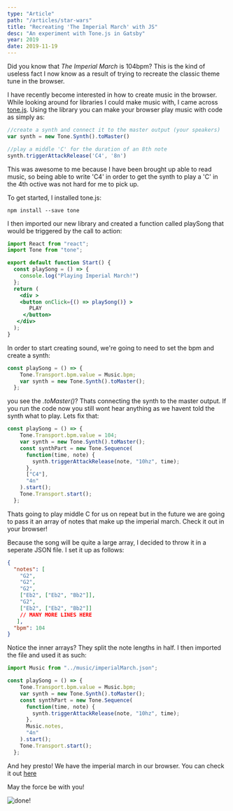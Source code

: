 ```yaml
---
type: "Article"
path: "/articles/star-wars"
title: "Recreating 'The Imperial March' with JS"
desc: "An experiment with Tone.js in Gatsby"
year: 2019
date: 2019-11-19
---
```




Did you know that *The Imperial March* is 104bpm? This is the kind of useless fact I now know as a result of trying to recreate the classic theme tune in the browser.

I have recently become interested in how to create music in the browser. While looking around for libraries I could make music with, I came across [tone.js](https://tonejs.github.io/). Using the library you can make your browser play music with code as simply as:

```js
//create a synth and connect it to the master output (your speakers)
var synth = new Tone.Synth().toMaster()

//play a middle 'C' for the duration of an 8th note
synth.triggerAttackRelease('C4', '8n')
```

This was awesome to me because I have been brought up able to read music, so being able to write 'C4' in order to get the synth to play a 'C' in the 4th octive was not hard for me to pick up.

To get started, I installed tone.js:

```
npm install --save tone
```

I then imported our new library and created a function called playSong that would be triggered by the call to action:

```jsx
import React from "react";
import Tone from "tone";

export default function Start() {
  const playSong = () => {
    console.log("Playing Imperial March!")
  };
  return (
 	<div >
    <button onClick={() => playSong()} >
       PLAY
     </button>
   </div> 
  );
}
```

In order to start creating sound, we're going to need to set the bpm and create a synth:

```js
const playSong = () => {
    Tone.Transport.bpm.value = Music.bpm;
    var synth = new Tone.Synth().toMaster();
  };
```

you see the *.toMaster()*? Thats connecting the synth to the master output. If you run the code now you still wont hear anything as we havent told the synth what to play. Lets fix that:

```js
const playSong = () => {
    Tone.Transport.bpm.value = 104;
    var synth = new Tone.Synth().toMaster();
    const synthPart = new Tone.Sequence(
      function(time, note) {
        synth.triggerAttackRelease(note, "10hz", time);
      },
      ["C4"],
      "4n"
    ).start();
    Tone.Transport.start();
  };
```

Thats going to play middle C for us on repeat but in the future we are going to pass it an array of notes that make up the imperial march. Check it out in your browser! 

Because the song will be quite a large array, I decided to throw it in a seperate JSON file. I set it up as follows: 

```json
{
  "notes": [
    "G2",
    "G2",
    "G2",
    ["Eb2", ["Eb2", "Bb2"]],
    "G2",
    ["Eb2", ["Eb2", "Bb2"]]
    // MANY MORE LINES HERE
   ],
  "bpm": 104
}
```

Notice the inner arrays? They split the note lengths in half. I then imported the file and used it as such: 

```js
import Music from "../music/imperialMarch.json";

const playSong = () => {
    Tone.Transport.bpm.value = Music.bpm;
    var synth = new Tone.Synth().toMaster();
    const synthPart = new Tone.Sequence(
      function(time, note) {
        synth.triggerAttackRelease(note, "10hz", time);
      },
      Music.notes,
      "4n"
    ).start();
    Tone.Transport.start();
  };
```

And hey presto! We have the imperial march in our browser. You can check it out [here](https://starwars.sld.codes/)

May the force be with you!

![done!](https://ik.imagekit.io/sld/done_NWe8owZ09.gif)